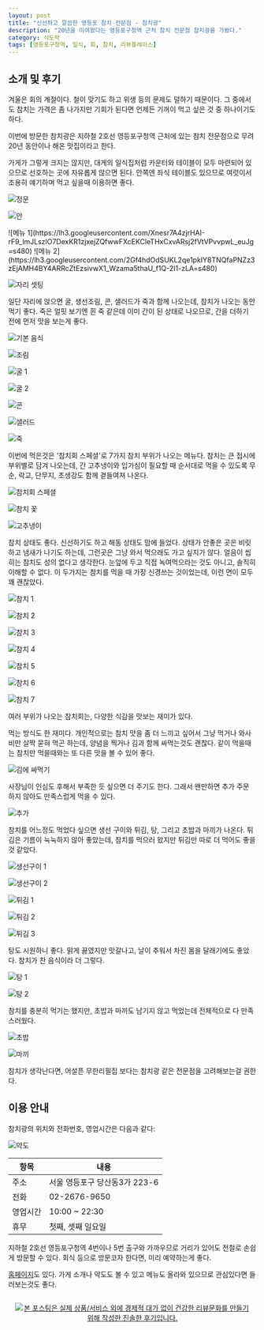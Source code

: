 ```yaml
---
layout: post
title: "신선하고 깔끔한 영등포 참치 전문점 - 참치광"
description: "20년을 이어왔다는 영등포구청역 근처 참치 전문점 참치광을 가봤다."
category: 식도락
tags: [영등포구청역, 일식, 회, 참치, 리뷰플레이스]
---
```


## 소개 및 후기

겨울은 회의 계절이다.
철이 맞기도 하고
위생 등의 문제도 덜하기 때문이다.
그 중에서도 참치는 가격은 좀 나가지만
기회가 된다면 언제든 기꺼이 먹고 싶은 것 중 하나이기도 하다.

이번에 방문한 참치광은
지하철 2호선 영등포구청역 근처에 있는 참치 전문점으로
무려 20년 동안이나 해온 맛집이라고 한다.

가게가 그렇게 크지는 않지만,
대게의 일식집처럼 카운터와 테이블이 모두 마련되어 있으므로
선호하는 곳에 자유롭게 않으면 된다.
안쪽엔 좌식 테이블도 있으므로 여럿이서 조용히 얘기하며 먹고 싶을때 이용하면 좋다.

![정문](https://lh3.googleusercontent.com/WQNaUHL1xS8Jsy6-kWv5sPz7UWfh09CFWtTxEEoTdHXKoEyg1EfDe2O0UWqAoamc2Wr49RFck1sZ3Q=s560)

![안](https://lh3.googleusercontent.com/28jT463yQHnTuqdKr_5umNft4fygB-1KZJn8fbyU8EXK83IS1O1_fEuI4YsWcqSLJteSDbDWotwzmQ=s560)

<p class="center" markdown="1">
![메뉴 1](https://lh3.googleusercontent.com/Xnesr7A4zjrHAI-rF9_lmJLszlO7DexKR1zjxejZQfwwFXcEKCleTHxCxvARsj2fVtVPvvpwL_euJg=s480)
![메뉴 2](https://lh3.googleusercontent.com/2Gf4hdOdSUKL2qe1pkIY8TNQfaPNZz3zEjAMH4BY4ARRcZtEzsivwX1_Wzama5thaU_f1Q-2I1-zLA=s480)
</p>

![자리 셋팅](https://lh3.googleusercontent.com/ryn6xws09vQHGd3OCtUk6uCIPB5VufUHP9d-Ww4v_l9T1v3RkSZJ_qQFH9hlfN8Z7XOAeYlv7_0xYw=s560)

일단 자리에 앉으면 굴, 생선조림, 콘, 샐러드가 죽과 함께 나오는데,
참치가 나오는 동안 먹기 좋다.
죽은 얼핏 보기엔 흰 죽 같은데 이미 간이 된 상태로 나오므로,
간을 더하기 전에 먼저 맛을 보는게 좋다.

![기본 음식](https://lh3.googleusercontent.com/BL2rdBHAc-9s1eIeobHEzaJEWevjUed_mBpRzq9cd0u6ZRR8lmeyuOtBrODuP3fodloT5hZGFH9D-Q=s560)

![조림](https://lh3.googleusercontent.com/Ti0nke-VpU9RtZ2PFSsZdEVhd5cfQ1MWWY6IVzM1U02A4pIZPFfim9Qde30lB5rX2ojApW4uiXAZOQ=s560)

![굴 1](https://lh3.googleusercontent.com/V_IXMB9RU4AKKqPnJEFOSlfi3yGOLk5ANJ9RPSJDorqn9nFT0bdNhgpvy_gM-1xLkJALCJTUT2J-LQ=s560)

![굴 2](https://lh3.googleusercontent.com/79Mu4NFwG75FKdFmKWkn_ZVzuENb8M_ByzycRJ5cFdBAhiph23R1GeNE4FbOT-mkNmg3fYQXu__FNg=s560)

![콘](https://lh3.googleusercontent.com/KJWOat88q2Vk2VG8lBMw1We1FAHcXGgKjN_CJt_r6hLf_DuKATY9qebYfnYanzbq70kAm0B-ixXHOQ=s560)

![샐러드](https://lh3.googleusercontent.com/F5tACWYrimWAPcVTtR7RmN2zZUh8jP81vBgDX0ZUuf8ZqTQzZUYD5PRzOg57Y8klLZs7Z8wmp4Azbw=s560)

![죽](https://lh3.googleusercontent.com/R1n1IWhKKaWSQxR4NgAnWMpE96bVTqvbIi1_7O7kT7Dvs_1hSHQ_LGXdvFTTnVWGAGZ7Wxlki9VTZg=s560)

이번에 먹은것은 '참치회 스페셜'로 7가지 참치 부위가 나오는 메뉴다.
참치는 큰 접시에 부위별로 담겨 나오는데,
간 고추냉이와
입가심이 필요할 때 순서대로 먹을 수 있도록 무순, 락교, 단무지, 초생강도 함께 곁들여져 나온다.

![참치회 스페셜](https://lh3.googleusercontent.com/DtAlLb1I4JmyUzoqfCLRSKEzjUn161EFO3lBZvan9qyHRJPCKAjLZ0sYgeikq1w3TlgwpN8rimMxRA=s560)

![참치 꽃](https://lh3.googleusercontent.com/Hb72ruSn-cskvDuX4T3bPNnICmC_s5lf0kp3qByJvamE9vRCZJm8bCtASTBchE6jKsQXYvNJAhxMaQ=s560)

![고추냉이](https://lh3.googleusercontent.com/sNpksqJ5CyXjEouu53uvN0PjMRUvlYsg-UrN1aVGjIflBvHhDckAd0A3y1aN_w3aSa99kxfM8lPTSA=s560)

참치 상태도 좋다.
신선하기도 하고 해동 상태도 맘에 들었다.
상태가 안좋은 곳은 비릿하고 냄새가 나기도 하는데,
그런곳은 그냥 와서 먹으래도 가고 싶지가 않다.
얼음이 씹히는 참치도 성의 없다고 생각한다.
눈앞에 두고 직접 녹여먹으라는 것도 아니고, 솔직히 이해할 수 없다.
이 두가지는 참치를 먹을 때 가장 신경쓰는 것이었는데,
이런 면이 모두 꽤 괜찮았다.

![참치 1](https://lh3.googleusercontent.com/VjLl18LgFLAuc4fJHX8yhb8RohRm7d3NDn5IDYp7swOzqgNW675PUsqmpJGVnYoaGDbSqFxZodsPAQ=s560)

![참치 2](https://lh3.googleusercontent.com/wfkTYZvr_Dlkz2mGB89hw5v-M7Meqaz22v2VndgTXFJhbbQZ-Mmi4C28IeiZ63KyHxQ3nbc0pQClJg=s560)

![참치 3](https://lh3.googleusercontent.com/SwZnUqo0VYsut22OHi1XJlmuJF9XAIvBcMK7dyDgkduJURrWnlkklZ1hPRZiKlsEKOGLPt5iVjHSTg=s560)

![참치 4](https://lh3.googleusercontent.com/cfYPpFKoTmblPDgEEutyKq4w3mUKf6wBMMedXLXLwvPiEXwIfE7SaD9AO44ljH4mYWiPCTKLMGGQmA=s560)

![참치 5](https://lh3.googleusercontent.com/R_F0xZsf5YvJLgcICjcpuEAWvYZ7_XCMNRPxF1_QmvAKcF1CMZQhiaS9Fi1LjvAYIZcAeA2hgl6IXQ=s560)

![참치 6](https://lh3.googleusercontent.com/TOX5rBtPihFoZfDJrjULW-W4pmxkDrlVNhMORUGHBW80MGlbPlj9rdmvCYcYWwBXyKF1qRLi-YxiuQ=s560)

![참치 7](https://lh3.googleusercontent.com/m7vqQih2GC3ZsETy8QlazyUv5lnMDoUHDk2Uh_Lpw72_2zgLfhzQekmIAOLcq0A5kN7vFKqXLo4tEw=s560)

여러 부위가 나오는 참치회는,
다양한 식감을 맛보는 재미가 있다.

먹는 방식도 한 재미다.
개인적으로는 참치 맛을 좀 더 느끼고 싶어서 그냥 먹거나 와사비만 살짝 묻혀 먹곤 하는데,
양념을 찍거나 김과 함께 싸먹는것도 괜찮다.
같이 먹을때는 참치만 먹을때와는 또 다른 맛을 볼 수 있어 좋다.

![김에 싸먹기](https://lh3.googleusercontent.com/R6ZkdW_Tq-Q34CmzDcOBvZ0rdMZmyknfh0apwKsogNuI12nMn1MnayQJB7FtVfuzAR2jduURP2mwMw=s560)

사장님이 인심도 후해서 부족한 듯 싶으면 더 주기도 한다.
그래서 왠만하면 추가 주문 하지 않아도 만족스럽게 먹을 수 있다.

![추가](https://lh3.googleusercontent.com/vAtdL0AMJKRvih5CWZTkGyRqlruOYwhpLjGX8waLmE4ox7xBzZSJ0dtF_txL-aB5-X_vXeKsraKUbA=s560)

참치를 어느정도 먹었다 싶으면
생선 구이와 튀김, 탕, 그리고 초밥과 마끼가 나온다.
튀김은 기름이 눅눅하지 않아 좋았는데,
참치를 먹으러 왔지만 튀김만 따로 더 먹어도 좋을 것 같았다.

![생선구이 1](https://lh3.googleusercontent.com/rH7JsKNTEBvY_y9WqZVISna0AobVMv2Bp-H-0lD_xOs6ruxVydJKfcpjDZKOypid_jTerRY1_8IS-w=s560)

![생선구이 2](https://lh3.googleusercontent.com/AvGq96Pu7A1JzxpFkxiJH_iytM5C77vu930BE78IyMZythHNQ1t_AlyneMzmsYaxRfhgROE8OeN6QA=s560)

![튀김 1](https://lh3.googleusercontent.com/05nebLYpSgiebor4j2dBMR1O5NAzPheC0e4BzMdIn_INijehJ6W6dBlabZniz_GmHx8HjHO0jeDZQg=s560)

![튀김 2](https://lh3.googleusercontent.com/JQ0AAs9GKtk4bGrRdIiJxc2kU6YL4R36cvGTkzrktkpTlzHy6mebLR7g22SUf-fI-2Jk8YC9jVKj2A=s560)

![튀김 3](https://lh3.googleusercontent.com/Bms6d9UZXbFtgoG1cGZEineR1qMmdFJc6zgMkUCjFxv1MWCjycZ7Uh1rcWr0SldVJET_Jxvb0Wgn8g=s560)

탕도 시원하니 좋다.
맑게 끓였지만 맛갈나고,
날이 추워서 차진 몸을 달래기에도 좋았다.
참치가 찬 음식이라 더 그렇다.

![탕 1](https://lh3.googleusercontent.com/F83YJ7ftsmXMUUE1ruATAmisZJPcA1DtSVGLZIA7faFB-NL4Om7YF25Rn82Vvk5Skq8DaJTaVMoylw=s560)

![탕 2](https://lh3.googleusercontent.com/CPUUs6pn4i8KOO2AytXDrRX3O6CYczuje2cgaffc-i2WYx_aqf0Afjknce2GtmCusG75wmpAg0411Q=s560)

참치를 충분히 먹기는 했지만, 초밥과 마끼도 남기지 않고 먹었는데
전체적으로 다 만족스러웠다.

![초밥](https://lh3.googleusercontent.com/F1C8H7ubsHcyJtQlezafxo6_B46d354ZH5EYFNyXPehfR4a7J54-0PlW1ksXHDYAs08fTS0VvhrMHA=s560)

![마끼](https://lh3.googleusercontent.com/2u4ELsQevXxv_5rIHYNoGeocEPU7vMIegp1bfIICGgw10iSXtjYhtnyB3uDh72ziLT7XOG8sAJTurQ=s560)

참치가 생각난다면,
어설픈 무한리필집 보다는
참치광 같은 전문점을 고려해보는걸 권한다.



## 이용 안내

참치광의 위치와 전화번호, 영업시간은 다음과 같다:

![약도](https://lh3.googleusercontent.com/bMBx1QYC4VATwfmrwKfv0cy030rzABssr8tE9egQrGfhQJDq-bgyNISz9kQo4df49KhQES4SmMht3Q)

항목     | 내용
---------|-----------------------------------
주소     | 서울 영등포구 당산동3가 223-6
전화     | 02-2676-9650
영업시간 | 10:00 ~ 22:30
휴무     | 첫째, 셋째 일요일

지하철 2호선 영등포구청역 4번이나 5번 출구와 가까우므로
거리가 있어도 전철로 손쉽게 방문할 수 있다.
회식 등으로 방문코자 한다면, 미리 예약하는게 좋다.

[홈페이지](http://chamchikwang.co.kr/work/index.html)도 있다.
가게 소개나 약도도 볼 수 있고 메뉴도 올라와 있으므로
관심있다면 들러보는것도 좋다.



<div style="text-align: center; padding: 1em;"><a href="http://reviewplace.co.kr/detail.php?number=11621" target="_blank"><img src="http://reviewplace.co.kr/blog_traffic.php?key=MTE2MjF8cmV6bm9h" border="0" alt="본 포스팅은 실제 상품/서비스 외에 경제적 대가 없이 건강한 리뷰문화를 만들기 위해 작성한 진솔한 후기입니다."></a></div>
